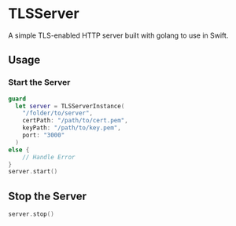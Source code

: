 # TLSServer

A simple TLS-enabled HTTP server built with golang to use in Swift.

## Usage

### Start the Server
```swift
guard
  let server = TLSServerInstance(
    "/folder/to/server",
    certPath: "/path/to/cert.pem",
    keyPath: "/path/to/key.pem",
    port: "3000"
  )
else {
    // Handle Error
}
server.start()
```

## Stop the Server
```swift
server.stop()
```
